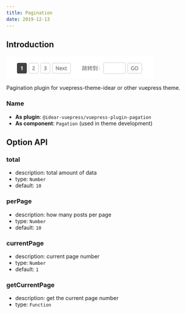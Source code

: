 ```yaml
---
title: Pagination
date: 2019-12-13
---
```


## Introduction

![demo.png](./images/pagation.png)

Pagination plugin for vuepress-theme-idear or other vuepress theme.

### Name

- **As plugin**: `@idear-vuepress/vuepress-plugin-pagation`
- **As component**: `Pagation` (used in theme development)

## Option API

### total

- description: total amount of data
- type: `Number`
- default: `10`

### perPage

- description: how many posts per page
- type: `Number`
- default: `10`

### currentPage

- description: current page number
- type: `Number`
- default: `1`

### getCurrentPage

- description: get the current page number
- type: `Function`